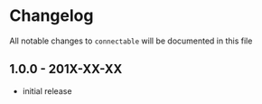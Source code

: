 # Changelog

All notable changes to `connectable` will be documented in this file

## 1.0.0 - 201X-XX-XX

- initial release
